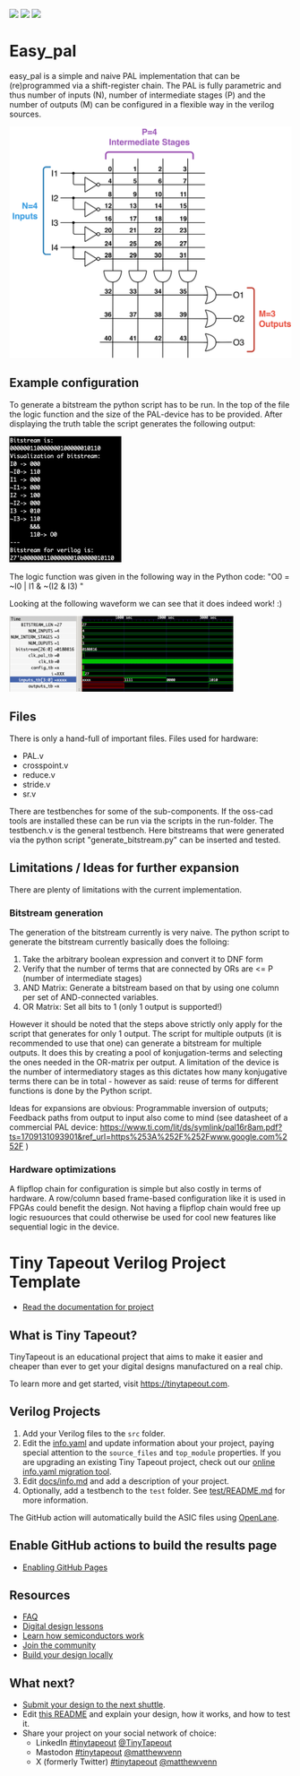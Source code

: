 ![](../../workflows/gds/badge.svg) ![](../../workflows/docs/badge.svg) ![](../../workflows/test/badge.svg)

# Easy_pal

easy_pal is a simple and naive PAL implementation that can be (re)programmed via a shift-register chain.
The PAL is fully parametric and thus number of inputs (N), number of intermediate stages (P) and the number of outputs (M) can be configured in a flexible way in the verilog sources.

<img src="/Images/example_n4_p4_o3_no_connections.png" alt="drawing" width="600"/>

## Example configuration
To generate a bitstream the python script has to be run.
In the top of the file the logic function and the size of the PAL-device has to be provided.
After displaying the truth table the script generates the following output:

<img src="/Images/example_python_output.png" alt="drawing" width="200"/>

The logic function was given in the following way in the Python code:
"O0 = ~I0 | I1 & ~(I2 & I3) "

Looking at the following waveform we can see that it does indeed work! :)

<img src="/Images/example_waveform.png" alt="drawing" width="400"/>

## Files
There is only a hand-full of important files.
Files used for hardware:
- PAL.v
- crosspoint.v
- reduce.v
- stride.v
- sr.v

There are testbenches for some of the sub-components. If the oss-cad tools are installed these can be run via the scripts in the run-folder.
The testbench.v is the general testbench. Here bitstreams that were generated via the python script "generate_bitstream.py" can be inserted and tested.

## Limitations / Ideas for further expansion
There are plenty of limitations with the current implementation.
### Bitstream generation
The generation of the bitstream currently is very naive.
The python script to generate the bitstream currently basically does the folloing:
1. Take the arbitrary boolean expression and convert it to DNF form
2. Verify that the number of terms that are connected by ORs are <= P (number of intermediate stages)
3. AND Matrix: Generate a bitstream based on that by using one column per set of AND-connected variables.
4. OR Matrix: Set all bits to 1 (only 1 output is supported!)

However it should be noted that the steps above strictly only apply for the script that generates for only 1 output.
The script for multiple outputs (it is recommended to use that one) can generate a bitstream for multiple outputs.
It does this by creating a pool of konjugation-terms and selecting the ones needed in the OR-matrix per output.
A limitation of the device is the number of intermediatory stages as this dictates how many konjugative terms there can be in total - however as said: reuse of terms for different functions is done by the Python script.

Ideas for expansions are obvious:
Programmable inversion of outputs; Feedback paths from output to input also come to mind
(see datasheet of a commercial PAL device: https://www.ti.com/lit/ds/symlink/pal16r8am.pdf?ts=1709131093901&ref_url=https%253A%252F%252Fwww.google.com%252F )

### Hardware optimizations
A flipflop chain for configuration is simple but also costly in terms of hardware. 
A row/column based frame-based configuration like it is used in FPGAs could benefit the design.
Not having a flipflop chain would free up logic resuources that could otherwise be used for cool new features like sequential logic in the device.

# Tiny Tapeout Verilog Project Template

- [Read the documentation for project](docs/info.md)

## What is Tiny Tapeout?

TinyTapeout is an educational project that aims to make it easier and cheaper than ever to get your digital designs manufactured on a real chip.

To learn more and get started, visit https://tinytapeout.com.

## Verilog Projects

1. Add your Verilog files to the `src` folder.
2. Edit the [info.yaml](info.yaml) and update information about your project, paying special attention to the `source_files` and `top_module` properties. If you are upgrading an existing Tiny Tapeout project, check out our [online info.yaml migration tool](https://tinytapeout.github.io/tt-yaml-upgrade-tool/).
3. Edit [docs/info.md](docs/info.md) and add a description of your project.
4. Optionally, add a testbench to the `test` folder. See [test/README.md](test/README.md) for more information.

The GitHub action will automatically build the ASIC files using [OpenLane](https://www.zerotoasiccourse.com/terminology/openlane/).

## Enable GitHub actions to build the results page

- [Enabling GitHub Pages](https://tinytapeout.com/faq/#my-github-action-is-failing-on-the-pages-part)

## Resources

- [FAQ](https://tinytapeout.com/faq/)
- [Digital design lessons](https://tinytapeout.com/digital_design/)
- [Learn how semiconductors work](https://tinytapeout.com/siliwiz/)
- [Join the community](https://tinytapeout.com/discord)
- [Build your design locally](https://docs.google.com/document/d/1aUUZ1jthRpg4QURIIyzlOaPWlmQzr-jBn3wZipVUPt4)

## What next?

- [Submit your design to the next shuttle](https://app.tinytapeout.com/).
- Edit [this README](README.md) and explain your design, how it works, and how to test it.
- Share your project on your social network of choice:
  - LinkedIn [#tinytapeout](https://www.linkedin.com/search/results/content/?keywords=%23tinytapeout) [@TinyTapeout](https://www.linkedin.com/company/100708654/)
  - Mastodon [#tinytapeout](https://chaos.social/tags/tinytapeout) [@matthewvenn](https://chaos.social/@matthewvenn)
  - X (formerly Twitter) [#tinytapeout](https://twitter.com/hashtag/tinytapeout) [@matthewvenn](https://twitter.com/matthewvenn)
